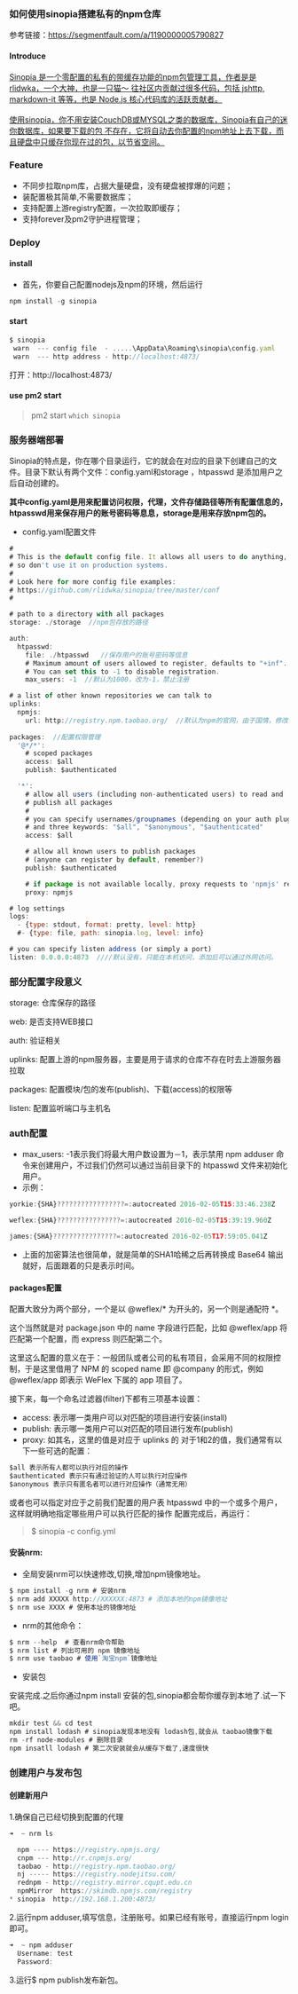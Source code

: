 ### 如何使用sinopia搭建私有的npm仓库
参考链接：https://segmentfault.com/a/1190000005790827

#### Introduce
<ins>
Sinopia 是一个零配置的私有的带缓存功能的npm包管理工具，作者是是rlidwka，一个大神，也是一只猫～ 
往社区内贡献过很多代码，包括 jshttp, markdown-it 等等，也是 Node.js 核心代码库的活跃贡献者。
<br>
<br>
使用sinopia，你不用安装CouchDB或MYSQL之类的数据库，Sinopia有自己的迷你数据库，如果要下载的包
不存在，它将自动去你配置的npm地址上去下载，而且硬盘中只缓存你现在过的包，以节省空间。
</ins>

### Feature
* 不同步拉取npm库，占据大量硬盘，没有硬盘被撑爆的问题；
* 装配置极其简单,不需要数据库；
* 支持配置上游registry配置，一次拉取即缓存；
* 支持forever及pm2守护进程管理；

### Deploy
#### install 
- 首先，你要自己配置nodejs及npm的环境，然后运行
```javascript
npm install -g sinopia
```
#### start
```javascript
$ sinopia
 warn  --- config file  - .....\AppData\Roaming\sinopia\config.yaml
 warn  --- http address - http://localhost:4873/
```
打开：http://localhost:4873/

#### use pm2 start
> pm2 start `which sinopia`

### 服务器端部署
<p>Sinopia的特点是，你在哪个目录运行，它的就会在对应的目录下创建自己的文件。目录下默认有两个文件：config.yaml和storage ，htpasswd 是添加用户之后自动创建的。</p>

<strong>其中config.yaml是用来配置访问权限，代理，文件存储路径等所有配置信息的，htpasswd用来保存用户的账号密码等息息，storage是用来存放npm包的。</strong>

- config.yaml配置文件
```javascript
#
# This is the default config file. It allows all users to do anything,
# so don't use it on production systems.
#
# Look here for more config file examples:
# https://github.com/rlidwka/sinopia/tree/master/conf
#

# path to a directory with all packages
storage: ./storage  //npm包存放的路径

auth:
  htpasswd:
    file: ./htpasswd   //保存用户的账号密码等信息
    # Maximum amount of users allowed to register, defaults to "+inf".
    # You can set this to -1 to disable registration.
    max_users: -1  //默认为1000，改为-1，禁止注册

# a list of other known repositories we can talk to
uplinks:
  npmjs:
    url: http://registry.npm.taobao.org/  //默认为npm的官网，由于国情，修改 url 让sinopia使用 淘宝的npm镜像地址
    
packages:  //配置权限管理
  '@*/*':
    # scoped packages
    access: $all
    publish: $authenticated

  '*':
    # allow all users (including non-authenticated users) to read and
    # publish all packages
    #
    # you can specify usernames/groupnames (depending on your auth plugin)
    # and three keywords: "$all", "$anonymous", "$authenticated"
    access: $all

    # allow all known users to publish packages
    # (anyone can register by default, remember?)
    publish: $authenticated

    # if package is not available locally, proxy requests to 'npmjs' registry
    proxy: npmjs

# log settings
logs:
  - {type: stdout, format: pretty, level: http}
  #- {type: file, path: sinopia.log, level: info}

# you can specify listen address (or simply a port) 
listen: 0.0.0.0:4873  ////默认没有，只能在本机访问，添加后可以通过外网访问。
```

### 部分配置字段意义
storage: 仓库保存的路径

web: 是否支持WEB接口

auth: 验证相关

uplinks: 配置上游的npm服务器，主要是用于请求的仓库不存在时去上游服务器拉取

packages: 配置模块/包的发布(publish)、下载(access)的权限等

listen: 配置监听端口与主机名

### auth配置
- max_users: -1表示我们将最大用户数设置为－1，表示禁用 npm adduser 命令来创建用户，不过我们仍然可以通过当前目录下的 htpasswd 文件来初始化用户。
- 示例：
```javascript
yorkie:{SHA}?????????????????=:autocreated 2016-02-05T15:33:46.238Z

weflex:{SHA}????????????????=:autocreated 2016-02-05T15:39:19.960Z

james:{SHA}????????????????=:autocreated 2016-02-05T17:59:05.041Z
```
- 上面的加密算法也很简单，就是简单的SHA1哈稀之后再转换成 Base64 输出就好，后面跟着的只是表示时间。

#### packages配置
配置大致分为两个部分，一个是以 @weflex/* 为开头的，另一个则是通配符 *。

这个当然就是对 package.json 中的 name 字段进行匹配，比如 @weflex/app 将匹配第一个配置，而 express 则匹配第二个。

这里这么配置的意义在于：一般团队或者公司的私有项目，会采用不同的权限控制，于是这里借用了 NPM 的 scoped name 即 @company 的形式，例如 @weflex/app 即表示 WeFlex 下属的 app 项目了。

接下来，每一个命名过滤器(filter)下都有三项基本设置：

- access: 表示哪一类用户可以对匹配的项目进行安装(install)
- publish: 表示哪一类用户可以对匹配的项目进行发布(publish)
- proxy: 如其名，这里的值是对应于 uplinks 的
对于1和2的值，我们通常有以下一些可选的配置：
```javascript
$all 表示所有人都可以执行对应的操作
$authenticated 表示只有通过验证的人可以执行对应操作
$anonymous 表示只有匿名者可以进行对应操作（通常无用）
```
或者也可以指定对应于之前我们配置的用户表 htpasswd 中的一个或多个用户，这样就明确地指定哪些用户可以执行匹配的操作
配置完成后，再运行：
> $ sinopia -c config.yml

#### 安装nrm:

- 全局安装nrm可以快速修改,切换,增加npm镜像地址。
````javascript
$ npm install -g nrm # 安装nrm
$ nrm add XXXXX http://XXXXXX:4873 # 添加本地的npm镜像地址
$ nrm use XXXX # 使用本址的镜像地址
````
- nrm的其他命令：
```javascript
$ nrm --help  # 查看nrm命令帮助
$ nrm list # 列出可用的 npm 镜像地址
$ nrm use taobao # 使用`淘宝npm`镜像地址
```
- 安装包

安装完成.之后你通过npm install 安装的包,sinopia都会帮你缓存到本地了.试一下吧。

```javascript
mkdir test && cd test
npm install lodash # sinopia发现本地没有 lodash包,就会从 taobao镜像下载
rm -rf node-modules # 删除目录
npm insatll lodash # 第二次安装就会从缓存下载了,速度很快
```
### 创建用户与发布包

#### 创建新用户

1.确保自己已经切换到配置的代理
```javascript
➜  ~ nrm ls

  npm ---- https://registry.npmjs.org/
  cnpm --- http://r.cnpmjs.org/
  taobao - http://registry.npm.taobao.org/
  nj ----- https://registry.nodejitsu.com/
  rednpm - http://registry.mirror.cqupt.edu.cn
  npmMirror  https://skimdb.npmjs.com/registry
* sinopia  http://192.168.1.200:4873/
```
2.运行npm adduser,填写信息，注册账号。如果已经有账号，直接运行npm login即可。
```javascript
➜  ~ npm adduser
  Username: test
  Password:
```
3.运行$ npm publish发布新包。
